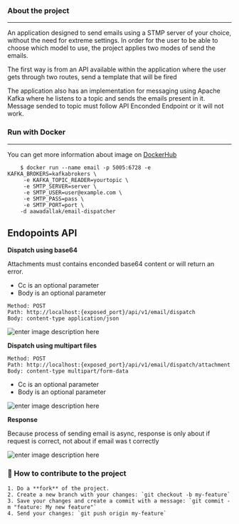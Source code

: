 ### About the project
<hr />
<p>
An application designed to send emails using a STMP server of your choice, without the need for extreme settings.
In order for the user to be able to choose which model to use, the project applies two modes of send the emails.

 The first way is from an API available within the application
where the user gets through two routes, send a template that will be fired

The application also has an implementation for messaging using Apache Kafka
 where he listens to a topic and sends the emails present in it. Message sended to topic must follow API Enconded Endpoint or it will not work. 
 </p>

 
### Run with Docker
<hr />
<p> 
 You can get more information about image on <a href="https://hub.docker.com/repository/docker/aawadallak/email-dispatcher" target="_blankpage">DockerHub</a>
</p>

```
    $ docker run --name email -p 5005:6728 -e KAFKA_BROKERS=kafkabrokers \
     -e KAFKA_TOPIC_READER=yourtopic \
     -e SMTP_SERVER=server \
     -e SMTP_USER=user@example.com \
     -e SMTP_PASS=pass \
     -e SMTP_PORT=port \
    -d aawadallak/email-dispatcher
```

## Endopoints API

<p><strong>Dispatch using base64</strong></p>
Attachments must contains enconded base64 content or will return an error. 

 - Cc is an optional parameter
 - Body is an optional parameter

```
Method: POST
Path: http://localhost:{exposed_port}/api/v1/email/dispatch
Body: content-type application/json
```

![enter image description here](https://user-images.githubusercontent.com/74802742/140557285-7d7b5591-aa0b-400e-8ca0-a532a356fa50.png)

<p><strong>Dispatch using multipart files</strong></p>

```
Method: POST
Path: http://localhost:{exposed_port}/api/v1/email/dispatch/attachment
Body: content-type multipart/form-data
```

 - Cc is an optional parameter
 - Body is an optional parameter


![enter image description here](https://user-images.githubusercontent.com/74802742/140552758-a25ea1fd-7bf1-4274-8d38-6cee4d139262.png)

<p><strong>Response</strong></p>
<p>Because process of sending email is async, response is only about if request is correct, not about if email was t correctly</p>

![enter image description here](https://user-images.githubusercontent.com/74802742/140553325-306e6dec-d9cb-4eb2-b32a-5c2207c0ff0c.png)

### 💪 How to contribute to the project
```
1. Do a **fork** of the project.
2. Create a new branch with your changes: `git checkout -b my-feature`
3. Save your changes and create a commit with a message: `git commit -m "feature: My new feature"`
4. Send your changes: `git push origin my-feature`
```

